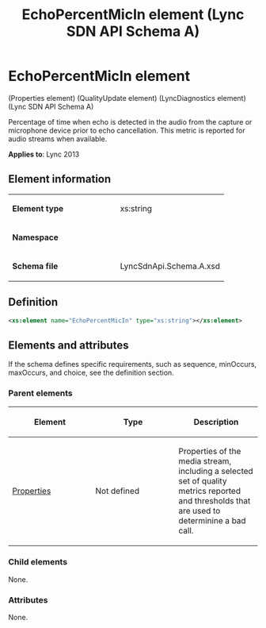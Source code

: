 ﻿---
title: EchoPercentMicIn element  (Lync SDN API Schema A)
TOCTitle: EchoPercentMicIn element
ms:assetid: 2d53eb73-6fb0-c23e-debf-b8f8eeb50ee6
ms:mtpsurl: https://msdn.microsoft.com/en-us/library/Dn455031(v=office.15)
ms:contentKeyID: 57260897
ms.date: 07/24/2014
mtps_version: v=office.15
dev_langs:
- xml
---

# EchoPercentMicIn element 

(Properties element) (QualityUpdate element) (LyncDiagnostics element) (Lync SDN API Schema A)

Percentage of time when echo is detected in the audio from the capture or microphone device prior to echo cancellation. This metric is reported for audio streams when available.


**Applies to**: Lync 2013

## Element information

<table>
<colgroup>
<col style="width: 50%" />
<col style="width: 50%" />
</colgroup>
<tbody>
<tr class="odd">
<td><p><strong>Element type</strong></p></td>
<td><p>xs:string</p></td>
</tr>
<tr class="even">
<td><p><strong>Namespace</strong></p></td>
<td><p></p></td>
</tr>
<tr class="odd">
<td><p><strong>Schema file</strong></p></td>
<td><p>LyncSdnApi.Schema.A.xsd</p></td>
</tr>
</tbody>
</table>


## Definition

```xml
<xs:element name="EchoPercentMicIn" type="xs:string"></xs:element>
```

## Elements and attributes

If the schema defines specific requirements, such as sequence, minOccurs, maxOccurs, and choice, see the definition section.

### Parent elements

<table>
<colgroup>
<col style="width: 33%" />
<col style="width: 33%" />
<col style="width: 33%" />
</colgroup>
<thead>
<tr class="header">
<th><p>Element</p></th>
<th><p>Type</p></th>
<th><p>Description</p></th>
</tr>
</thead>
<tbody>
<tr class="odd">
<td><p><a href="properties-element-qualityupdate-element-sdn-api-schema-a.md">Properties</a></p></td>
<td><p>Not defined</p></td>
<td><p>Properties of the media stream, including a selected set of quality metrics reported and thresholds that are used to determinine a bad call.</p></td>
</tr>
</tbody>
</table>


### Child elements

None.

### Attributes

None.

